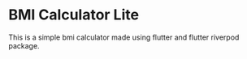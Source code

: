 # BMI Calculator Lite

This is a simple bmi calculator made using flutter and flutter riverpod package.
